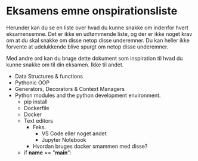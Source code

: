 # Eksamens emne onspirationsliste

Herunder kan du se en liste over hvad du kunne snakke om indenfor hvert eksamensemne. Det er ikke en udtømmende liste, og der er ikke noget krav om at du skal snakke om disse netop disse underemner. Du kan heller ikke forvente at udelukkende blive spurgt om netop disse underemner. 

Med andre ord kan du bruge dette dokument som inspiration til hvad du kunne snakke om til din eksamen. Ikke til andet. 


* Data Structures & functions
* Pythonic OOP
* Generators, Decorators & Context Managers
* Python modules and the python development environment.
	* pip install
	* Dockerfile
	* Docker
	* Text editors
		* Feks. 
			* VS Code eller noget andet
			* Jupyter Notebook
		* Hvordan bruges docker smammen med disse?
	* if __name__ == "__main__":
